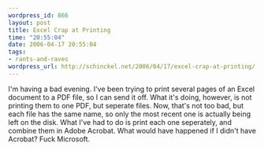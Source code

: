 ```yaml
--- 
wordpress_id: 866
layout: post
title: Excel Crap at Printing
time: "20:55:04"
date: 2006-04-17 20:55:04
tags: 
- rants-and-raves
wordpress_url: http://schinckel.net/2006/04/17/excel-crap-at-printing/
---
```

I'm having a bad evening. I've been trying to print several pages of an Excel document to a PDF file, so I can send it off. What it's doing, however, is not printing them to one PDF, but seperate files. Now, that's not too bad, but each file has the same name, so only the most recent one is actually being left on the disk. What I've had to do is print each one seperately, and combine them in Adobe Acrobat. What would have happened if I didn't have Acrobat? Fuck Microsoft. 

